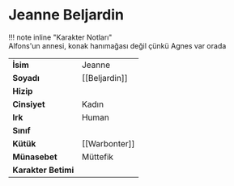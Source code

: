 # Jeanne Beljardin  
  
  
!!! note inline "Karakter Notları"  
	Alfons'un annesi, konak hanımağası değil çünkü Agnes var orada  
  
  
|  |  |  
|---|---|  
| **İsim** | Jeanne |  
| **Soyadı** | [[Beljardin]] |  
| **Hizip** |  |  
| **Cinsiyet** | Kadın |  
| **Irk** | Human |  
| **Sınıf** |  |  
| **Kütük** | [[Warbonter]] |  
| **Münasebet** | Müttefik |  
| **Karakter Betimi** |  |  
